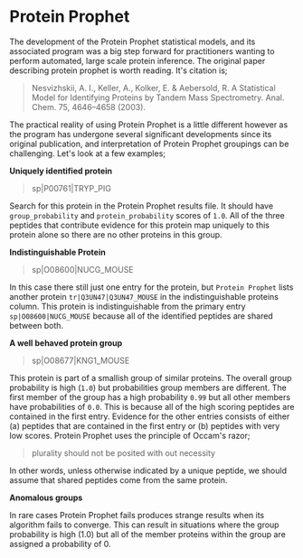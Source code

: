 # Protein Prophet

The development of the Protein Prophet statistical models, and its associated program was a big step forward for practitioners wanting to perform automated, large scale protein inference.  The original paper describing protein prophet is worth reading. It's citation is;

>Nesvizhskii, A. I., Keller, A., Kolker, E. & Aebersold, R. A Statistical Model for Identifying Proteins by Tandem Mass Spectrometry. Anal. Chem. 75, 4646–4658 (2003).

The practical reality of using Protein Prophet is a little different however as the program has undergone several significant developments since its original publication, and interpretation of Protein Prophet groupings can be challenging.  Let's look at a few examples;

**Uniquely identified protein**

> sp|P00761|TRYP_PIG

Search for this protein in the Protein Prophet results file. It should have `group_probability` and `protein_probability` scores of `1.0`.  All of the three peptides that contribute evidence for this protein map uniquely to this protein alone so there are no other proteins in this group.

**Indistinguishable Protein**

>sp|O08600|NUCG_MOUSE

In this case there still just one entry for the protein, but `Protein Prophet` lists another protein `tr|Q3UN47|Q3UN47_MOUSE` in the indistinguishable proteins column.  This protein is indistinguishable from the primary entry `sp|O08600|NUCG_MOUSE` because all of the identified peptides are shared between both.

**A well behaved protein group**

>sp|O08677|KNG1_MOUSE

This protein is part of a smallish group of similar proteins.  The overall group probability is high (`1.0`) but probabilities group members are different.  The first member of the group has a high probability `0.99` but all other members have probabilities of `0.0`.  This is because all of the high scoring peptides are contained in the first entry.  Evidence for the other entries consists of either (a) peptides that are contained in the first entry or (b) peptides with very low scores. Protein Prophet uses the principle of Occam's razor;

>plurality should not be posited with out necessity

In other words, unless otherwise indicated by a unique peptide, we should assume that shared peptides come from the same protein.

**Anomalous groups**

In rare cases Protein Prophet fails produces strange results when its algorithm fails to converge.  This can result in situations where the group probability is high (1.0) but all of the member proteins within the group are assigned a probability of 0. 


